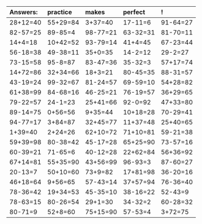 | Answers: | practice | makes | perfect | ! |
| :--- | :--- | :--- | :--- | :--- |
| 28+12=40 | 55+29=84 | 3+37=40 | 17-11=6 | 91-64=27 | 
| 82-57=25 | 89-85=4 | 98-77=21 | 63-32=31 | 81-70=11 | 
| 14+4=18 | 10+42=52 | 93-79=14 | 41+4=45 | 67-23=44 | 
| 56-18=38 | 49-38=11 | 35+0=35 | 14-2=12 | 29-2=27 | 
| 73-15=58 | 95-8=87 | 83-47=36 | 35-32=3 | 57+17=74 | 
| 14+72=86 | 32+34=66 | 18+3=21 | 80-45=35 | 88-31=57 | 
| 43-19=24 | 99-32=67 | 81-24=57 | 69-59=10 | 54+28=82 | 
| 61+38=99 | 84-68=16 | 46-25=21 | 76-19=57 | 36+29=65 | 
| 79-22=57 | 24-1=23 | 25+41=66 | 92-0=92 | 47+33=80 | 
| 89-14=75 | 0+56=56 | 9+35=44 | 10+18=28 | 70-29=41 | 
| 94-77=17 | 3+84=87 | 32+45=77 | 11+37=48 | 25+40=65 | 
| 1+39=40 | 2+24=26 | 62+10=72 | 71+10=81 | 59-21=38 | 
| 59+39=98 | 80-38=42 | 45-17=28 | 65+25=90 | 73-57=16 | 
| 60-39=21 | 71-65=6 | 40-12=28 | 22+62=84 | 56+36=92 | 
| 67+14=81 | 55+35=90 | 43+56=99 | 96-93=3 | 87-60=27 | 
| 20-13=7 | 50+10=60 | 73+9=82 | 17+81=98 | 36-20=16 | 
| 46+18=64 | 9+56=65 | 57-43=14 | 37+57=94 | 76-36=40 | 
| 78-36=42 | 19+34=53 | 45-35=10 | 38-16=22 | 52-43=9 | 
| 78-63=15 | 80-26=54 | 29+1=30 | 34-32=2 | 60-28=32 | 
| 80-71=9 | 52+8=60 | 75+15=90 | 57-53=4 | 3+72=75 | 
